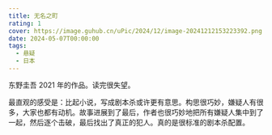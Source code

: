 ```yaml
---
title: 无名之町
rating: 1
cover: https://image.guhub.cn/uPic/2024/12/image-20241212153223392.png
date: 2024-05-07T00:00:00
tags:
  - 悬疑
  - 日本
---
```


东野圭吾 2021 年的作品。读完很失望。

最直观的感受是：比起小说，写成剧本杀或许更有意思。构思很巧妙，嫌疑人有很多，大家也都有动机。故事进展到了最后，作者也很巧妙地把所有嫌疑人集中到了一起，然后逐个击破，最后找出了真正的犯人。真的是很标准的剧本杀配置。
